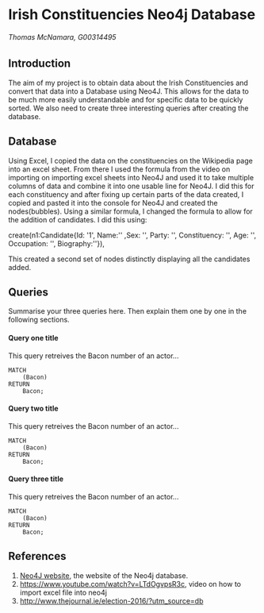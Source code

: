 # Irish Constituencies Neo4j Database
###### Thomas McNamara, G00314495
## Introduction
The aim of my project is to obtain data about the Irish Constituencies and convert that data into a Database using Neo4J. This allows for the data to be much more easily understandable and for specific data to be quickly sorted. We also need to create three interesting queries after creating the database.

## Database
Using Excel, I copied the data on the constituencies on the Wikipedia page into an excel sheet. From there I used the formula from the video on importing on importing excel sheets into Neo4J and used it to take multiple columns of data and combine it into one usable line for Neo4J. I did this for each constituency and after fixing up certain parts of the data created, I copied and pasted it into the console for Neo4J and created the nodes(bubbles). Using a similar formula, I changed the formula to allow for the addition of candidates. I did this using:

create(n1:Candidate{Id: '1', Name:'' ,Sex: '', Party: '',  Constituency: '', Age: '', Occupation: '', Biography:''}),

This created a second set of nodes distinctly displaying all the candidates added.

## Queries
Summarise your three queries here.
Then explain them one by one in the following sections.

#### Query one title
This query retreives the Bacon number of an actor...
```cypher
MATCH
	(Bacon)
RETURN
	Bacon;
```

#### Query two title
This query retreives the Bacon number of an actor...
```cypher
MATCH
	(Bacon)
RETURN
	Bacon;
```

#### Query three title
This query retreives the Bacon number of an actor...
```cypher
MATCH
	(Bacon)
RETURN
	Bacon;
```

## References
1. [Neo4J website](http://neo4j.com/), the website of the Neo4j database.
2. https://www.youtube.com/watch?v=LTdOgvpsR3c, video on how to import excel file into neo4j
3. http://www.thejournal.ie/election-2016/?utm_source=db